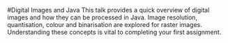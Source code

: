 #Digital Images and Java
This talk provides a quick overview of digital images and how they can be processed in Java. Image resolution, quantisation, colour and binarisation are explored for raster images. Understanding these concepts is vital to completing your first assignment.
